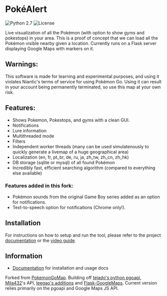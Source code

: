 
# PokéAlert

![Python 2.7](https://img.shields.io/badge/python-2.7-blue.svg) ![License](https://img.shields.io/github/license/pokemongomap/pokemongo-map.svg)

Live visualization of all the Pokémon (with option to show gyms and pokestops) in your area. This is a proof of concept that we can load all the Pokémon visible nearby given a location. Currently runs on a Flask server displaying Google Maps with markers on it.

## Warnings:

This software is made for learning and experimental purposes, and using it violates Niantic's terms of service for using Pokémon Go. Using it can result in your account being permanently terminated, so use this map at your own risk.

## Features:

* Shows Pokemon, Pokestops, and gyms with a clean GUI.
* Notifications
* Lure information
* Multithreaded mode
* Filters
* Independent worker threads (many can be used simulatenously to quickly generate a livemap of a huge geographical area)
* Localization (en, fr, pt_br, de, ru, ja, zh_tw, zh_cn, zh_hk)
* DB storage (sqlite or mysql) of all found Pokémon
* Incredibly fast, efficient searching algorithm (compared to everything else available)

### Features added in this fork:

* Pokémon sounds from the original Game Boy series added as an option for notifications.
* Text-to-speech option for notifications (Chrome only!).

## Installation

For instructions on how to setup and run the tool, please refer to the project [documentation](https://pgm.readthedocs.io/en/develop/) or the [video guide](https://www.youtube.com/watch?v=2ACJHCNZ3ow).

## Information
* [Documentation](https://pgm.readthedocs.io/en/develop/) for installation and usage docs

Forked from [PokemonGoMap](https://github.com/PokemonGoMap/PokemonGo-Map). Building off [tejado's python pgoapi](https://github.com/tejado/pgoapi), [Mila432](https://github.com/Mila432/Pokemon_Go_API)'s API, [leegao's additions](https://github.com/leegao/pokemongo-api-demo/tree/simulation) and [Flask-GoogleMaps](https://github.com/rochacbruno/Flask-GoogleMaps). Current version relies primarily on the pgoapi and Google Maps JS API.
